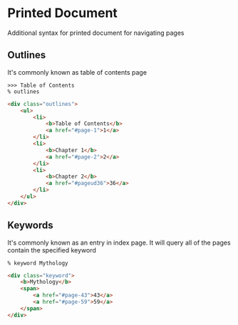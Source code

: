 # Printed Document
Additional syntax for printed document for navigating pages

## Outlines
It's commonly known as table of contents page
```gularen
>>> Table of Contents
% outlines
```
```html
<div class="outlines">
    <ul>
        <li>
            <b>Table of Contents</b>
            <a href="#page-1">1</a>
        </li>
        <li>
            <b>Chapter 1</b>
            <a href="#page-2">2</a>
        </li>
        <li>
            <b>Chapter 2</b>
            <a href="#pageud36">36</a>
        </li>
    </ul>
</div>
```

## Keywords
It's commonly known as an entry in index page.
It will query all of the pages contain the specified keyword
```gularen
% keyword Mythology
```
```html
<div class="keyword">
    <b>Mythology</b>
    <span>
        <a href="#page-43">43</a>
        <a href="#page-59">59</a>
    </span>
</div>
```
